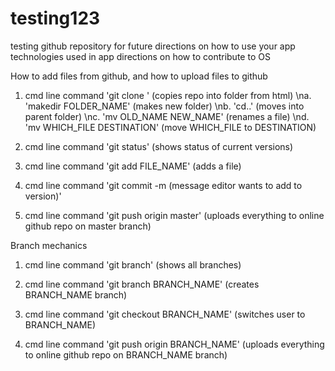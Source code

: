 # testing123
testing github repository
for future directions on how to use your app
technologies used in app
directions on how to contribute to OS

How to add files from github, and how to upload files to github

1. cmd line command 'git clone <html>'                (copies repo into folder from html)
  \na. 'makedir FOLDER_NAME'                          (makes new folder)
  \nb. 'cd..'                                         (moves into parent folder)
  \nc. 'mv OLD_NAME NEW_NAME'                         (renames a file)
  \nd. 'mv WHICH_FILE DESTINATION'                    (move WHICH_FILE to DESTINATION)

2. cmd line command 'git status'                      (shows status of current versions)

3. cmd line command 'git add FILE_NAME'                  (adds a file)

4. cmd line command 'git commit -m (message editor wants to add to version)'

5. cmd line command 'git push origin master'          (uploads everything to online github repo on master branch)

Branch mechanics

1. cmd line command 'git branch'                      (shows all branches)

2. cmd line command 'git branch BRANCH_NAME'          (creates BRANCH_NAME branch)

3. cmd line command 'git checkout BRANCH_NAME'        (switches user to BRANCH_NAME)

4. cmd line command 'git push origin BRANCH_NAME'     (uploads everything to online github repo on BRANCH_NAME branch)
